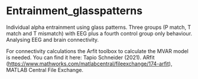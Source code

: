 # Entrainment_glasspatterns
Individual alpha entrainment using glass patterns. Three groups (P match, T match and T mismatch) with EEG plus a fourth control group only behaviour. Analysing EEG and brain connectivity.

For connectivity calculations the Arfit toolbox to calculate the MVAR model is needed. You can find it here:  Tapio Schneider (2021). ARfit (https://www.mathworks.com/matlabcentral/fileexchange/174-arfit), MATLAB Central File Exchange. 

